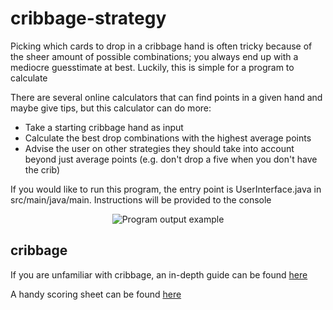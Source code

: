 # cribbage-strategy

Picking which cards to drop in a cribbage hand is often tricky because of the sheer amount of
possible combinations; you always end up with a mediocre guesstimate at best. Luckily, this is 
simple for a program to calculate

There are several online calculators that can find points in a given hand and maybe give tips, 
but this calculator can do more:

* Take a starting cribbage hand as input
* Calculate the best drop combinations with the highest average points
* Advise the user on other strategies they should take into account beyond just average points 
  (e.g. don't drop a five when you don't have the crib)

If you would like to run this program, the entry point is UserInterface.java in src/main/java/main. Instructions will be provided to the console

<p align="center">
    <img style="margin-left: auto; margin-right: auto;"
         src="https://user-images.githubusercontent.com/61813081/145729405-d7368ff3-130b-4d71-9fbd-ef92269470ce.png"
         alt="Program output example">
<p>

## cribbage

If you are unfamiliar with cribbage, an in-depth guide can be found
[here](https://bicyclecards.com/how-to-play/cribbage/)

A handy scoring sheet can be found
[here](https://i.pinimg.com/originals/f8/c8/82/f8c8821f3094d75847767e61bc54319d.png)
